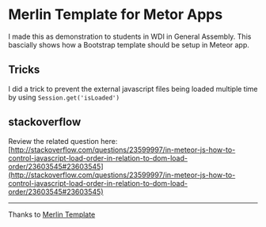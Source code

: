 # Merlin Template for Metor Apps

I made this as demonstration to students in WDI in General Assembly. This bascially shows how a Bootstrap template should be setup in Meteor app.

## Tricks

I did a trick to prevent the external javascript files being loaded multiple time by using `Session.get('isLoaded')`

## stackoverflow

Review the related question here:
[http://stackoverflow.com/questions/23599997/in-meteor-js-how-to-control-javascript-load-order-in-relation-to-dom-load-order/23603545#23603545](http://stackoverflow.com/questions/23599997/in-meteor-js-how-to-control-javascript-load-order-in-relation-to-dom-load-order/23603545#23603545)

***

Thanks to [Merlin Template](http://www.bootstrapstage.com/merlin/)